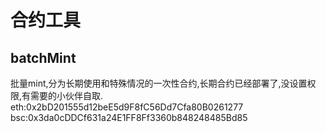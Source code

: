 <!--
 * @Author: Yulin
 * @Date: 2022-09-28 09:10:18
 * @FilePath: \contract\README.md
 * @Description: 
-->
# 合约工具

## batchMint
批量mint,分为长期使用和特殊情况的一次性合约,长期合约已经部署了,没设置权限,有需要的小伙伴自取.
eth:0x2bD201555d12beE5d9F8fC56Dd7Cfa80B0261277
bsc:0x3da0cDDCf631a24E1FF8Ff3360b848248485Bd85